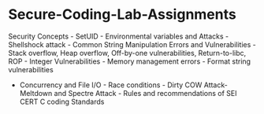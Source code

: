 # Secure-Coding-Lab-Assignments
Security Concepts - SetUID - Environmental variables and Attacks - Shellshock attack - Common String
Manipulation Errors and Vulnerabilities - Stack overflow, Heap overflow, Off-by-one vulnerabilities,
Return-to-libc, ROP - Integer Vulnerabilities - Memory management errors - Format string vulnerabilities
- Concurrency and File I/O - Race conditions - Dirty COW Attack- Meltdown and Spectre Attack - Rules
and recommendations of SEI CERT C coding Standards
